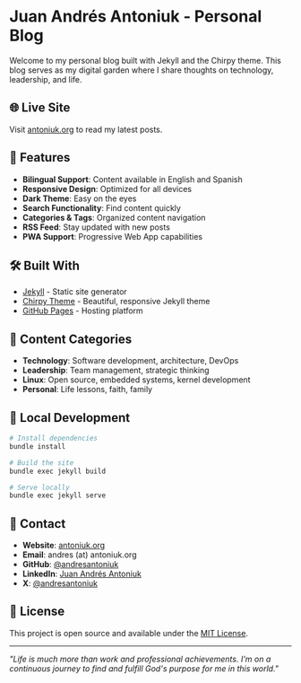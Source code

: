 # Juan Andrés Antoniuk - Personal Blog

Welcome to my personal blog built with Jekyll and the Chirpy theme. This blog serves as my digital garden where I share thoughts on technology, leadership, and life.

## 🌐 Live Site
Visit [antoniuk.org](https://antoniuk.org) to read my latest posts.

## 🚀 Features
- **Bilingual Support**: Content available in English and Spanish
- **Responsive Design**: Optimized for all devices
- **Dark Theme**: Easy on the eyes
- **Search Functionality**: Find content quickly
- **Categories & Tags**: Organized content navigation
- **RSS Feed**: Stay updated with new posts
- **PWA Support**: Progressive Web App capabilities

## 🛠️ Built With
- [Jekyll](https://jekyllrb.com/) - Static site generator
- [Chirpy Theme](https://github.com/cotes2020/jekyll-theme-chirpy) - Beautiful, responsive Jekyll theme
- [GitHub Pages](https://pages.github.com/) - Hosting platform

## 📝 Content Categories
- **Technology**: Software development, architecture, DevOps
- **Leadership**: Team management, strategic thinking
- **Linux**: Open source, embedded systems, kernel development
- **Personal**: Life lessons, faith, family

## 🔧 Local Development
```bash
# Install dependencies
bundle install

# Build the site
bundle exec jekyll build

# Serve locally
bundle exec jekyll serve
```

## 📱 Contact
- **Website**: [antoniuk.org](https://antoniuk.org)
- **Email**: andres (at) antoniuk.org
- **GitHub**: [@andresantoniuk](https://github.com/andresantoniuk)
- **LinkedIn**: [Juan Andrés Antoniuk](https://www.linkedin.com/in/andresantoniuk)
- **X**: [@andresantoniuk](https://x.com/andresantoniuk)

## 📄 License
This project is open source and available under the [MIT License](LICENSE).

---

*"Life is much more than work and professional achievements. I'm on a continuous journey to find and fulfill God's purpose for me in this world."*
